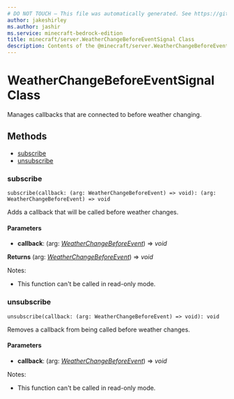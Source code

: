 ```yaml
---
# DO NOT TOUCH — This file was automatically generated. See https://github.com/mojang/minecraftapidocsgenerator to modify descriptions, examples, etc.
author: jakeshirley
ms.author: jashir
ms.service: minecraft-bedrock-edition
title: minecraft/server.WeatherChangeBeforeEventSignal Class
description: Contents of the @minecraft/server.WeatherChangeBeforeEventSignal class.
---
```

# WeatherChangeBeforeEventSignal Class

Manages callbacks that are connected to before weather changing.

## Methods
- [subscribe](#subscribe)
- [unsubscribe](#unsubscribe)

### **subscribe**
`
subscribe(callback: (arg: WeatherChangeBeforeEvent) => void): (arg: WeatherChangeBeforeEvent) => void
`

Adds a callback that will be called before weather changes.

#### **Parameters**
- **callback**: (arg: [*WeatherChangeBeforeEvent*](WeatherChangeBeforeEvent.md)) => *void*

**Returns** (arg: [*WeatherChangeBeforeEvent*](WeatherChangeBeforeEvent.md)) => *void*
  
Notes:
- This function can't be called in read-only mode.

### **unsubscribe**
`
unsubscribe(callback: (arg: WeatherChangeBeforeEvent) => void): void
`

Removes a callback from being called before weather changes.

#### **Parameters**
- **callback**: (arg: [*WeatherChangeBeforeEvent*](WeatherChangeBeforeEvent.md)) => *void*
  
Notes:
- This function can't be called in read-only mode.
